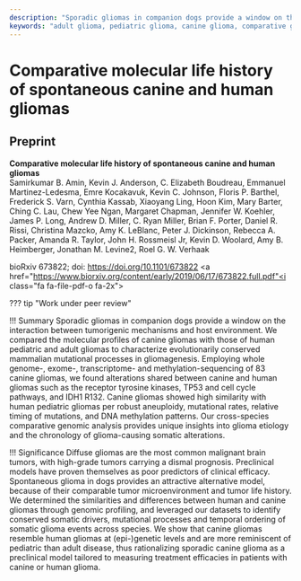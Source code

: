 ```yaml
---
description: "Sporadic gliomas in companion dogs provide a window on the interaction between tumorigenic mechanisms and host environment. We compared the molecular profiles of canine gliomas with those of human pediatric and adult gliomas to characterize evolutionarily conserved mammalian mutational processes in gliomagenesis. Employing whole genome-, exome-, transcriptome- and methylation-sequencing of 81 canine gliomas, we found alterations shared between canine and human gliomas such as the receptor tyrosine kinases, p53 and cell cycle pathways, and IDH1 R132. Canine gliomas showed high similarity with human pediatric gliomas per robust aneuploidy, mutational rates, relative timing of mutations, and DNA methylation patterns. Our cross-species comparative genomic analysis provides unique insights into glioma etiology and the chronology of glioma-causing somatic alterations."
keywords: "adult glioma, pediatric glioma, canine glioma, comparative genomics, comparative oncology, life history, mutagenesis, computational biology"
---
```


# Comparative molecular life history of spontaneous canine and human gliomas

## Preprint

**Comparative molecular life history of spontaneous canine and human gliomas**  
Samirkumar B. Amin, Kevin J. Anderson, C. Elizabeth Boudreau, Emmanuel Martinez-Ledesma, Emre Kocakavuk, Kevin C. Johnson, Floris P. Barthel, Frederick S. Varn, Cynthia Kassab, Xiaoyang Ling, Hoon Kim, Mary Barter, Ching C. Lau, Chew Yee Ngan, Margaret Chapman, Jennifer W. Koehler, James P. Long, Andrew D. Miller, C. Ryan Miller, Brian F. Porter, Daniel R. Rissi, Christina Mazcko, Amy K. LeBlanc, Peter J. Dickinson, Rebecca A. Packer, Amanda R. Taylor, John H. Rossmeisl Jr, Kevin D. Woolard, Amy B. Heimberger, Jonathan M. Levine2, Roel G. W. Verhaak

bioRxiv 673822; doi: https://doi.org/10.1101/673822 <a href="https://www.biorxiv.org/content/early/2019/06/17/673822.full.pdf"<i class="fa fa-file-pdf-o fa-2x"></i></a>

??? tip "Work under peer review"
    <p id="demo"></p>
    <p id="demo_1strev"></p>
    <p id="demo_1strevsent"></p>

!!! Summary
    Sporadic gliomas in companion dogs provide a window on the interaction between tumorigenic mechanisms and host environment. We compared the molecular profiles of canine gliomas with those of human pediatric and adult gliomas to characterize evolutionarily conserved mammalian mutational processes in gliomagenesis. Employing whole genome-, exome-, transcriptome- and methylation-sequencing of 83 canine gliomas, we found alterations shared between canine and human gliomas such as the receptor tyrosine kinases, TP53 and cell cycle pathways, and IDH1 R132. Canine gliomas showed high similarity with human pediatric gliomas per robust aneuploidy, mutational rates, relative timing of mutations, and DNA methylation patterns. Our cross-species comparative genomic analysis provides unique insights into glioma etiology and the chronology of glioma-causing somatic alterations.

!!! Significance
    Diffuse gliomas are the most common malignant brain tumors, with high-grade tumors carrying a dismal prognosis. Preclinical models have proven themselves as poor predictors of clinical efficacy. Spontaneous glioma in dogs provides an attractive alternative model, because of their comparable tumor microenvironment and tumor life history. We determined the similarities and differences between human and canine gliomas through genomic profiling, and leveraged our datasets to identify conserved somatic drivers, mutational processes and temporal ordering of somatic glioma events across species. We show that canine gliomas resemble human gliomas at (epi-)genetic levels and are more reminiscent of pediatric than adult disease, thus rationalizing sporadic canine glioma as a preclinical model tailored to measuring treatment efficacies in patients with canine or human glioma.

<script>
// Set the date we're counting down to
var countDownDate = new Date("Jun 17, 2019 14:46:00").getTime();

// Set the date of receiving response to first review
var countDownDate_1strev = new Date("Jul 23, 2019 14:00:00").getTime();

// Set the date of sending response to first review
var countDownDate_1strevsent = new Date("Nov 15, 2019 15:00:00").getTime();

// Get today's date and time
var now = new Date().getTime();

// Find the distance between now and the count down date
var distance = now - countDownDate;
var distance_1strev = now - countDownDate_1strev;
var distance_1strevsent = now - countDownDate_1strevsent;

// Time calculations for days, hours, minutes and seconds
var days = Math.floor(distance / (1000 * 60 * 60 * 24));
var days_1strev = Math.floor(distance_1strev / (1000 * 60 * 60 * 24));
var days_1strevsent = Math.floor(distance_1strevsent / (1000 * 60 * 60 * 24));

// Output the result in an element with id="demo"
document.getElementById("demo").innerHTML = days + " days since the initial submission.";
document.getElementById("demo_1strev").innerHTML = days_1strev + " days since the first editorial response.";
document.getElementById("demo_1strevsent").innerHTML = days_1strevsent + " days since resubmission.";
    
// If the count down is over, write some text 
if (distance_1strev < 0) {
document.getElementById("demo_1strev").innerHTML = "Work under peer-review: Timer expired.";
}
</script>
